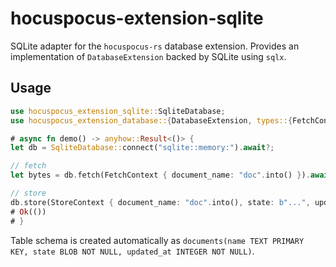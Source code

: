 # hocuspocus-extension-sqlite

SQLite adapter for the `hocuspocus-rs` database extension. Provides an implementation of `DatabaseExtension` backed by SQLite using `sqlx`.

## Usage

```rust
use hocuspocus_extension_sqlite::SqliteDatabase;
use hocuspocus_extension_database::{DatabaseExtension, types::{FetchContext, StoreContext}};

# async fn demo() -> anyhow::Result<()> {
let db = SqliteDatabase::connect("sqlite::memory:").await?;

// fetch
let bytes = db.fetch(FetchContext { document_name: "doc".into() }).await?;

// store
db.store(StoreContext { document_name: "doc".into(), state: b"...", updated_at_millis: 0 }).await?;
# Ok(())
# }
```

Table schema is created automatically as `documents(name TEXT PRIMARY KEY, state BLOB NOT NULL, updated_at INTEGER NOT NULL)`.
